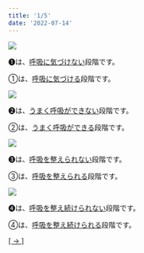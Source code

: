 ```yaml
---
title: '1/5'
date: '2022-07-14'
---
```

![](/images/a_01_.jpg)

➊は、[呼吸に気づけない]()段階です。

①は、[呼吸に気づける]()段階です。


![](/images/a_02_.jpg)

➋は、[うまく呼吸ができない]()段階です。

②は、[うまく呼吸ができる]()段階です。


![](/images/a_03_.jpg)

➌は、[呼吸を整えられない]()段階です。

③は、[呼吸を整えられる]()段階です。

![](/images/a_04_.jpg)

➍は、[呼吸を整え続けられない]()段階です。

④は、[呼吸を整え続けられる]()段階です。


[[ → ]](/posts/02 "次へ")
